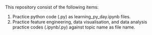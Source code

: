 This repository consist of the following items:
1) Practice python code (.py) as learning_py_day.ipynb files.
2) Practice feature engineering,
            data visualisation, 
            and data analysis practice codes (.ipynb/.py) against topic name as file name.

